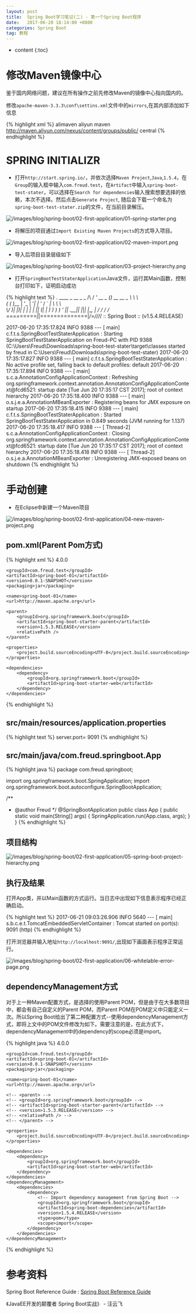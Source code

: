 ```yaml
---
layout: post
title:  Spring Boot学习笔记(二) - 第一个Spring Boot程序
date:   2017-06-20 18:14:00 +0800
categories: Spring Boot
tag: 教程
---
```


* content
{:toc}


修改Maven镜像中心
==================

鉴于国内网络问题，建议在所有操作之前先修改Maven的镜像中心指向国内的。

修改`apache-maven-3.3.3\conf\settins.xml`文件中的`mirrors`,在其内部添加如下信息

{% highlight xml %}
<mirror>
  <id>alimaven</id>
  <name>aliyun maven</name>
  <url>http://maven.aliyun.com/nexus/content/groups/public/</url>
  <mirrorOf>central</mirrorOf>
</mirror>
{% endhighlight %}


SPRING INITIALIZR
==================

+ 打开`http://start.spring.io/`，并依次选择`Maven Project`,`Java`,`1.5.4`，在`Group`的输入框中输入`com.freud.test`，在`Artifact`中输入`spring-boot-test-stater`，可以选择在`Search for dependencies`输入搜索想要选择的依赖，本次不选择。然后点击`Generate Project`, 随后会下载一个命名为`spring-boot-test-stater.zip`的文件，在当前目录解压。

![/images/blog/spring-boot/02-first-application/01-spring-starter.png](/images/blog/spring-boot/02-first-application/01-spring-starter.png)

+ 将解压的项目通过`Import Existing Maven Projects`的方式导入项目。

![/images/blog/spring-boot/02-first-application/02-maven-import.png](/images/blog/spring-boot/02-first-application/02-maven-import.png)

+ 导入后项目目录层级如下

![/images/blog/spring-boot/02-first-application/03-project-hierarchy.png](/images/blog/spring-boot/02-first-application/03-project-hierarchy.png)

+ 打开`SpringBootTestStaterApplication`Java文件，运行其Main函数，控制台打印如下，证明启动成功

{% highlight text %}
  .   ____          _            __ _ _
 /\\ / ___'_ __ _ _(_)_ __  __ _ \ \ \ \
( ( )\___ | '_ | '_| | '_ \/ _` | \ \ \ \
 \\/  ___)| |_)| | | | | || (_| |  ) ) ) )
  '  |____| .__|_| |_|_| |_\__, | / / / /
 =========|_|==============|___/=/_/_/_/
 :: Spring Boot ::        (v1.5.4.RELEASE)

2017-06-20 17:35:17.824  INFO 9388 --- [           main] c.f.t.s.SpringBootTestStaterApplication  : Starting SpringBootTestStaterApplication on Freud-PC with PID 9388 (C:\Users\Freud\Downloads\spring-boot-test-stater\target\classes started by freud in C:\Users\Freud\Downloads\spring-boot-test-stater)
2017-06-20 17:35:17.827  INFO 9388 --- [           main] c.f.t.s.SpringBootTestStaterApplication  : No active profile set, falling back to default profiles: default
2017-06-20 17:35:17.894  INFO 9388 --- [           main] s.c.a.AnnotationConfigApplicationContext : Refreshing org.springframework.context.annotation.AnnotationConfigApplicationContext@fcd6521: startup date [Tue Jun 20 17:35:17 CST 2017]; root of context hierarchy
2017-06-20 17:35:18.400  INFO 9388 --- [           main] o.s.j.e.a.AnnotationMBeanExporter        : Registering beans for JMX exposure on startup
2017-06-20 17:35:18.415  INFO 9388 --- [           main] c.f.t.s.SpringBootTestStaterApplication  : Started SpringBootTestStaterApplication in 0.849 seconds (JVM running for 1.137)
2017-06-20 17:35:18.417  INFO 9388 --- [       Thread-2] s.c.a.AnnotationConfigApplicationContext : Closing org.springframework.context.annotation.AnnotationConfigApplicationContext@fcd6521: startup date [Tue Jun 20 17:35:17 CST 2017]; root of context hierarchy
2017-06-20 17:35:18.418  INFO 9388 --- [       Thread-2] o.s.j.e.a.AnnotationMBeanExporter        : Unregistering JMX-exposed beans on shutdown
{% endhighlight %}


手动创建
==================

+ 在Eclipse中新建一个Maven项目

![/images/blog/spring-boot/02-first-application/04-new-maven-project.png](/images/blog/spring-boot/02-first-application/04-new-maven-project.png)

pom.xml(Parent Pom方式)
------------------

{% highlight xml %}
<project xmlns="http://maven.apache.org/POM/4.0.0" xmlns:xsi="http://www.w3.org/2001/XMLSchema-instance"
	xsi:schemaLocation="http://maven.apache.org/POM/4.0.0 http://maven.apache.org/xsd/maven-4.0.0.xsd">
	<modelVersion>4.0.0</modelVersion>

	<groupId>com.freud.test</groupId>
	<artifactId>spring-boot-01</artifactId>
	<version>0.0.1-SNAPSHOT</version>
	<packaging>jar</packaging>

	<name>spring-boot-01</name>
	<url>http://maven.apache.org</url>

	<parent>
		<groupId>org.springframework.boot</groupId>
		<artifactId>spring-boot-starter-parent</artifactId>
		<version>1.5.3.RELEASE</version>
		<relativePath />
	</parent>

	<properties>
		<project.build.sourceEncoding>UTF-8</project.build.sourceEncoding>
	</properties>

	<dependencies>
		<dependency>
			<groupId>org.springframework.boot</groupId>
			<artifactId>spring-boot-starter-web</artifactId>
		</dependency>
	</dependencies>
</project>
{% endhighlight %}

src/main/resources/application.properties
------------------

{% highlight text %}
server.port= 9091
{% endhighlight %}

src/main/java/com.freud.springboot.App
------------------

{% highlight java %}
package com.freud.springboot;

import org.springframework.boot.SpringApplication;
import org.springframework.boot.autoconfigure.SpringBootApplication;

/**
 * @author Freud
 */
@SpringBootApplication
public class App {
	public static void main(String[] args) {
		SpringApplication.run(App.class, args);
	}
}
{% endhighlight %}

项目结构
------------------

![/images/blog/spring-boot/02-first-application/05-spring-boot-project-hierarchy.png](/images/blog/spring-boot/02-first-application/05-spring-boot-project-hierarchy.png)

执行及结果
------------------

打开App类，并以Main函数的方式运行。当日志中出现如下信息表示程序已经正确启动。

{% highlight text %}
2017-06-21 09:03:26.906  INFO 5640 --- [           main] s.b.c.e.t.TomcatEmbeddedServletContainer : Tomcat started on port(s): 9091 (http)
{% endhighlight %}

打开浏览器并输入地址`http://localhost:9091/`,出现如下画面表示程序正常运行。

![/images/blog/spring-boot/02-first-application/06-whitelable-error-page.png](/images/blog/spring-boot/02-first-application/06-whitelable-error-page.png)

dependencyManagement方式
------------------

对于上一种Maven配置方式，是选择的使用Parent POM，但是由于在大多数项目中，都会有自己自定义的Parent POM，而Parent POM在POM定义中只能定义一次。所以Spring Boot给出了第二种配置方式--使用dependencyManagement方式，即将上文中的POM文件修改为如下。需要注意的是，在此方式下，dependencyManagement中的dependency的scope必须是import。

{% highlight java %}
<project xmlns="http://maven.apache.org/POM/4.0.0" xmlns:xsi="http://www.w3.org/2001/XMLSchema-instance"
	xsi:schemaLocation="http://maven.apache.org/POM/4.0.0 http://maven.apache.org/xsd/maven-4.0.0.xsd">
	<modelVersion>4.0.0</modelVersion>

	<groupId>com.freud.test</groupId>
	<artifactId>spring-boot-01</artifactId>
	<version>0.0.1-SNAPSHOT</version>
	<packaging>jar</packaging>

	<name>spring-boot-01</name>
	<url>http://maven.apache.org</url>

	<!-- <parent> -->
	<!-- <groupId>org.springframework.boot</groupId> -->
	<!-- <artifactId>spring-boot-starter-parent</artifactId> -->
	<!-- <version>1.5.3.RELEASE</version> -->
	<!-- <relativePath /> -->
	<!-- </parent> -->

	<properties>
		<project.build.sourceEncoding>UTF-8</project.build.sourceEncoding>
	</properties>

	<dependencies>
		<dependency>
			<groupId>org.springframework.boot</groupId>
			<artifactId>spring-boot-starter-web</artifactId>
		</dependency>
	</dependencies>
	<dependencyManagement>
		<dependencies>
			<dependency>
				<!-- Import dependency management from Spring Boot -->
				<groupId>org.springframework.boot</groupId>
				<artifactId>spring-boot-dependencies</artifactId>
				<version>1.5.4.RELEASE</version>
				<type>pom</type>
				<scope>import</scope>
			</dependency>
		</dependencies>
	</dependencyManagement>
</project>
{% endhighlight %}


参考资料
==================

Spring Boot Reference Guide : [Spring Boot Reference Guide](http://docs.spring.io/spring-boot/docs/current-SNAPSHOT/reference/htmlsingle/)

《JavaEE开发的颠覆者 Spring Boot实战》 - 汪云飞